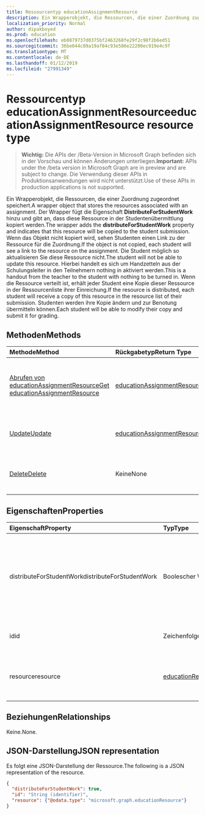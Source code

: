 ```yaml
---
title: Ressourcentyp educationAssignmentResource
description: Ein Wrapperobjekt, die Ressourcen, die einer Zuordnung zugeordnet speichert. Der Wrapper fügt die Eigenschaft **DistributeForStudentWork** hinzu und gibt an, dass diese Ressource wird
localization_priority: Normal
author: dipakboyed
ms.prod: education
ms.openlocfilehash: eb0879737d0375bf2463268fe29f2c98f2b6ed51
ms.sourcegitcommit: 36be044c89a19af84c93e586e22200ec919e4c9f
ms.translationtype: MT
ms.contentlocale: de-DE
ms.lasthandoff: 01/12/2019
ms.locfileid: "27991349"
---
```

# <a name="educationassignmentresource-resource-type"></a><span data-ttu-id="5c5c9-104">Ressourcentyp educationAssignmentResource</span><span class="sxs-lookup"><span data-stu-id="5c5c9-104">educationAssignmentResource resource type</span></span>

> <span data-ttu-id="5c5c9-105">**Wichtig:** Die APIs der /Beta-Version in Microsoft Graph befinden sich in der Vorschau und können Änderungen unterliegen.</span><span class="sxs-lookup"><span data-stu-id="5c5c9-105">**Important:** APIs under the /beta version in Microsoft Graph are in preview and are subject to change.</span></span> <span data-ttu-id="5c5c9-106">Die Verwendung dieser APIs in Produktionsanwendungen wird nicht unterstützt.</span><span class="sxs-lookup"><span data-stu-id="5c5c9-106">Use of these APIs in production applications is not supported.</span></span>

<span data-ttu-id="5c5c9-107">Ein Wrapperobjekt, die Ressourcen, die einer Zuordnung zugeordnet speichert.</span><span class="sxs-lookup"><span data-stu-id="5c5c9-107">A wrapper object that stores the resources associated with an assignment.</span></span> <span data-ttu-id="5c5c9-108">Der Wrapper fügt die Eigenschaft **DistributeForStudentWork** hinzu und gibt an, dass diese Ressource in der Studentenübermittlung kopiert werden.</span><span class="sxs-lookup"><span data-stu-id="5c5c9-108">The wrapper adds the **distributeForStudentWork** property and indicates that this resource will be copied to the student submission.</span></span>  <span data-ttu-id="5c5c9-109">Wenn das Objekt nicht kopiert wird, sehen Studenten einen Link zu der Ressource für die Zuordnung.</span><span class="sxs-lookup"><span data-stu-id="5c5c9-109">If the object is not copied, each student will see a link to the resource on the assignment.</span></span> <span data-ttu-id="5c5c9-110">Die Student möglich so aktualisieren Sie diese Ressource nicht.</span><span class="sxs-lookup"><span data-stu-id="5c5c9-110">The student will not be able to update this resource.</span></span> <span data-ttu-id="5c5c9-111">Hierbei handelt es sich um Handzetteln aus der Schulungsleiter in den Teilnehmern nothing in aktiviert werden.</span><span class="sxs-lookup"><span data-stu-id="5c5c9-111">This is a handout from the teacher to the student with nothing to be turned in.</span></span> <span data-ttu-id="5c5c9-112">Wenn die Ressource verteilt ist, erhält jeder Student eine Kopie dieser Ressource in der Ressourcenliste ihrer Einreichung.</span><span class="sxs-lookup"><span data-stu-id="5c5c9-112">If the resource is distributed, each student will receive a copy of this resource in the resource list of their submission.</span></span> <span data-ttu-id="5c5c9-113">Studenten werden ihre Kopie ändern und zur Benotung übermitteln können.</span><span class="sxs-lookup"><span data-stu-id="5c5c9-113">Each student will be able to modify their copy and submit it for grading.</span></span>


## <a name="methods"></a><span data-ttu-id="5c5c9-114">Methoden</span><span class="sxs-lookup"><span data-stu-id="5c5c9-114">Methods</span></span>

| <span data-ttu-id="5c5c9-115">Methode</span><span class="sxs-lookup"><span data-stu-id="5c5c9-115">Method</span></span>           | <span data-ttu-id="5c5c9-116">Rückgabetyp</span><span class="sxs-lookup"><span data-stu-id="5c5c9-116">Return Type</span></span>    |<span data-ttu-id="5c5c9-117">Beschreibung</span><span class="sxs-lookup"><span data-stu-id="5c5c9-117">Description</span></span>|
|:---------------|:--------|:----------|
|[<span data-ttu-id="5c5c9-118">Abrufen von educationAssignmentResource</span><span class="sxs-lookup"><span data-stu-id="5c5c9-118">Get educationAssignmentResource</span></span>](../api/educationassignmentresource-get.md) | [<span data-ttu-id="5c5c9-119">educationAssignmentResource</span><span class="sxs-lookup"><span data-stu-id="5c5c9-119">educationAssignmentResource</span></span>](educationassignmentresource.md) |<span data-ttu-id="5c5c9-120">Lesen Sie Eigenschaften und die Beziehungen eines **EducationAssignmentResource** -Objekts.</span><span class="sxs-lookup"><span data-stu-id="5c5c9-120">Read properties and relationships of an **educationAssignmentResource** object.</span></span>|
|[<span data-ttu-id="5c5c9-121">Update</span><span class="sxs-lookup"><span data-stu-id="5c5c9-121">Update</span></span>](../api/educationassignmentresource-update.md) | [<span data-ttu-id="5c5c9-122">educationAssignmentResource</span><span class="sxs-lookup"><span data-stu-id="5c5c9-122">educationAssignmentResource</span></span>](educationassignmentresource.md) |<span data-ttu-id="5c5c9-123">Aktualisieren eines **EducationAssignmentResource** -Objekts.</span><span class="sxs-lookup"><span data-stu-id="5c5c9-123">Update an **educationAssignmentResource** object.</span></span> |
|[<span data-ttu-id="5c5c9-124">Delete</span><span class="sxs-lookup"><span data-stu-id="5c5c9-124">Delete</span></span>](../api/educationassignmentresource-delete.md) | <span data-ttu-id="5c5c9-125">Keine</span><span class="sxs-lookup"><span data-stu-id="5c5c9-125">None</span></span> |<span data-ttu-id="5c5c9-126">Löschen eines **EducationAssignmentResource** -Objekts.</span><span class="sxs-lookup"><span data-stu-id="5c5c9-126">Delete an **educationAssignmentResource** object.</span></span> |

## <a name="properties"></a><span data-ttu-id="5c5c9-127">Eigenschaften</span><span class="sxs-lookup"><span data-stu-id="5c5c9-127">Properties</span></span>
| <span data-ttu-id="5c5c9-128">Eigenschaft</span><span class="sxs-lookup"><span data-stu-id="5c5c9-128">Property</span></span>     | <span data-ttu-id="5c5c9-129">Typ</span><span class="sxs-lookup"><span data-stu-id="5c5c9-129">Type</span></span>   |<span data-ttu-id="5c5c9-130">Beschreibung</span><span class="sxs-lookup"><span data-stu-id="5c5c9-130">Description</span></span>|
|:---------------|:--------|:----------|
|<span data-ttu-id="5c5c9-131">distributeForStudentWork</span><span class="sxs-lookup"><span data-stu-id="5c5c9-131">distributeForStudentWork</span></span>|<span data-ttu-id="5c5c9-132">Boolescher Wert</span><span class="sxs-lookup"><span data-stu-id="5c5c9-132">Boolean</span></span>|<span data-ttu-id="5c5c9-133">Gibt an, ob diese Ressource in jeder Studentenübermittlung für Änderung und Übermittlung kopiert werden sollen.</span><span class="sxs-lookup"><span data-stu-id="5c5c9-133">Indicates whether this resource should be copied to each student submission for modification and submission.</span></span>|
|<span data-ttu-id="5c5c9-134">id</span><span class="sxs-lookup"><span data-stu-id="5c5c9-134">id</span></span>|<span data-ttu-id="5c5c9-135">Zeichenfolge</span><span class="sxs-lookup"><span data-stu-id="5c5c9-135">String</span></span>| <span data-ttu-id="5c5c9-136">Die ID der Ressource.</span><span class="sxs-lookup"><span data-stu-id="5c5c9-136">ID of this resource.</span></span> <span data-ttu-id="5c5c9-137">Schreibgeschützt.</span><span class="sxs-lookup"><span data-stu-id="5c5c9-137">Read-only.</span></span>|
|<span data-ttu-id="5c5c9-138">resource</span><span class="sxs-lookup"><span data-stu-id="5c5c9-138">resource</span></span>|[<span data-ttu-id="5c5c9-139">educationResource</span><span class="sxs-lookup"><span data-stu-id="5c5c9-139">educationResource</span></span>](educationresource.md)|<span data-ttu-id="5c5c9-140">Resource-Objekt, das diese Zuordnung zugeordnet wurde.</span><span class="sxs-lookup"><span data-stu-id="5c5c9-140">Resource object that has been associated with this assignment.</span></span>|

## <a name="relationships"></a><span data-ttu-id="5c5c9-141">Beziehungen</span><span class="sxs-lookup"><span data-stu-id="5c5c9-141">Relationships</span></span>
<span data-ttu-id="5c5c9-142">Keine.</span><span class="sxs-lookup"><span data-stu-id="5c5c9-142">None.</span></span>


## <a name="json-representation"></a><span data-ttu-id="5c5c9-143">JSON-Darstellung</span><span class="sxs-lookup"><span data-stu-id="5c5c9-143">JSON representation</span></span>

<span data-ttu-id="5c5c9-144">Es folgt eine JSON-Darstellung der Ressource.</span><span class="sxs-lookup"><span data-stu-id="5c5c9-144">The following is a JSON representation of the resource.</span></span>

<!-- {
  "blockType": "resource",
  "optionalProperties": [

  ],
  "@odata.type": "microsoft.graph.educationAssignmentResource"
}-->

```json
{
  "distributeForStudentWork": true,
  "id": "String (identifier)",
  "resource": {"@odata.type": "microsoft.graph.educationResource"}
}

```

<!-- uuid: 8fcb5dbc-d5aa-4681-8e31-b001d5168d79
2015-10-25 14:57:30 UTC -->
<!-- {
  "type": "#page.annotation",
  "description": "educationAssignmentResource resource",
  "keywords": "",
  "section": "documentation",
  "tocPath": ""
}-->
